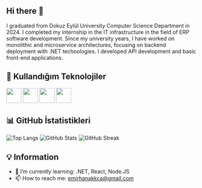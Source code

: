 ## Hi there 👋

I graduated from Dokuz Eylül University Computer Science Department in 2024. I completed my internship in the IT infrastructure in the field of ERP software development. Since my university years, I have worked on monolithic and microservice architectures, focusing on backend deployment with .NET technologies. I developed API development and basic front-end applications.

## 🚀 Kullandığım Teknolojiler
<img src="https://cdn.jsdelivr.net/gh/devicons/devicon/icons/javascript/javascript-original.svg" width="40" height="40"/>
<img src="https://cdn.jsdelivr.net/gh/devicons/devicon/icons/dot-net/dot-net-original.svg" width="40" height="40"/>
<img src="https://cdn.jsdelivr.net/gh/devicons/devicon/icons/docker/docker-original.svg" width="40" height="40"/>
<img src="https://cdn.jsdelivr.net/gh/devicons/devicon/icons/rabbitmq/rabbitmq-original.svg" width="40" height="40"/>

## 📊 GitHub İstatistikleri
![Top Langs](https://github-readme-stats.vercel.app/api/top-langs/?username=GutsSword&layout=compact&theme=radical)
![GitHub Stats](https://github-readme-stats.vercel.app/api?username=GutsSword&show_icons=true&theme=radical)
![GitHub Streak](https://github-readme-streak-stats.herokuapp.com/?username=GutsSowrd&theme=dark&hide_border=true)

## 💡 Information
- 🌱 I’m currently learning: .NET, React, Node.JS
- 📫 How to reach me: emirhanakkca@gmail.com
